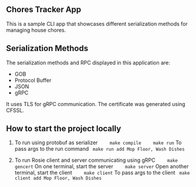 ## Chores Tracker App

This is a sample CLI app that showcases different serialization methods for managing house chores.

## Serialization Methods

The serialization methods and RPC displayed in this application are:

- GOB
- Protocol Buffer
- JSON
- gRPC

It uses TLS for gRPC communication. The certificate was generated using CFSSL.

## How to start the project locally

1. To run using protobuf as serializer
   `    make compile`
   `    make run`
   To pass args to the run command
   ` make run add Mop Floor, Wash Dishes`

2. To run Rosie client and server communicating using gRPC
   `    make gencert`
   On one terminal, start the server
   `    make server`
   Open another terminal, start the client
   `    make client`
   To pass args to the client
   ` make client add Mop Floor, Wash Dishes`
